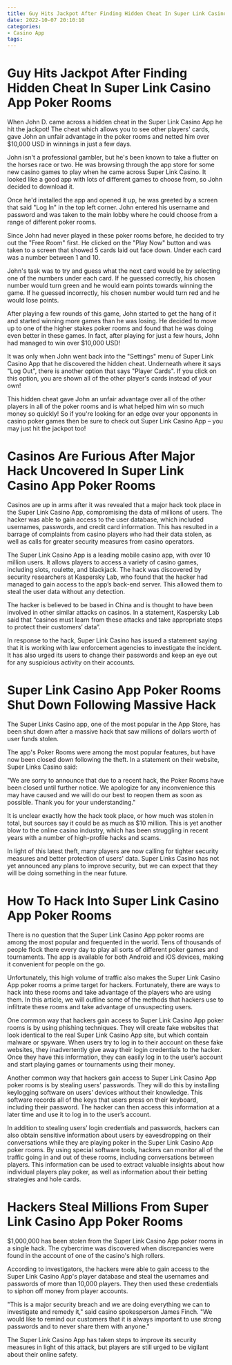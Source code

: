 ```yaml
---
title: Guy Hits Jackpot After Finding Hidden Cheat In Super Link Casino App Poker Rooms
date: 2022-10-07 20:10:10
categories:
- Casino App
tags:
---
```



#  Guy Hits Jackpot After Finding Hidden Cheat In Super Link Casino App Poker Rooms

When John D. came across a hidden cheat in the Super Link Casino App he hit the jackpot! The cheat which allows you to see other players' cards, gave John an unfair advantage in the poker rooms and netted him over $10,000 USD in winnings in just a few days.

John isn't a professional gambler, but he's been known to take a flutter on the horses race or two. He was browsing through the app store for some new casino games to play when he came across Super Link Casino. It looked like a good app with lots of different games to choose from, so John decided to download it.

Once he'd installed the app and opened it up, he was greeted by a screen that said "Log In" in the top left corner. John entered his username and password and was taken to the main lobby where he could choose from a range of different poker rooms.

Since John had never played in these poker rooms before, he decided to try out the "Free Room" first. He clicked on the "Play Now" button and was taken to a screen that showed 5 cards laid out face down. Under each card was a number between 1 and 10.

John's task was to try and guess what the next card would be by selecting one of the numbers under each card. If he guessed correctly, his chosen number would turn green and he would earn points towards winning the game. If he guessed incorrectly, his chosen number would turn red and he would lose points.

After playing a few rounds of this game, John started to get the hang of it and started winning more games than he was losing. He decided to move up to one of the higher stakes poker rooms and found that he was doing even better in these games. In fact, after playing for just a few hours, John had managed to win over $10,000 USD!

It was only when John went back into the "Settings" menu of Super Link Casino App that he discovered the hidden cheat. Underneath where it says "Log Out", there is another option that says "Player Cards". If you click on this option, you are shown all of the other player's cards instead of your own!

This hidden cheat gave John an unfair advantage over all of the other players in all of the poker rooms and is what helped him win so much money so quickly! So if you're looking for an edge over your opponents in casino poker games then be sure to check out Super Link Casino App – you may just hit the jackpot too!

#  Casinos Are Furious After Major Hack Uncovered In Super Link Casino App Poker Rooms

Casinos are up in arms after it was revealed that a major hack took place in the Super Link Casino App, compromising the data of millions of users. The hacker was able to gain access to the user database, which included usernames, passwords, and credit card information. This has resulted in a barrage of complaints from casino players who had their data stolen, as well as calls for greater security measures from casino operators.

The Super Link Casino App is a leading mobile casino app, with over 10 million users. It allows players to access a variety of casino games, including slots, roulette, and blackjack. The hack was discovered by security researchers at Kaspersky Lab, who found that the hacker had managed to gain access to the app’s back-end server. This allowed them to steal the user data without any detection.

The hacker is believed to be based in China and is thought to have been involved in other similar attacks on casinos. In a statement, Kaspersky Lab said that “casinos must learn from these attacks and take appropriate steps to protect their customers’ data”.

In response to the hack, Super Link Casino has issued a statement saying that it is working with law enforcement agencies to investigate the incident. It has also urged its users to change their passwords and keep an eye out for any suspicious activity on their accounts.

#  Super Link Casino App Poker Rooms Shut Down Following Massive Hack

The Super Links Casino app, one of the most popular in the App Store, has been shut down after a massive hack that saw millions of dollars worth of user funds stolen.

The app's Poker Rooms were among the most popular features, but have now been closed down following the theft. In a statement on their website, Super Links Casino said:

"We are sorry to announce that due to a recent hack, the Poker Rooms have been closed until further notice. We apologize for any inconvenience this may have caused and we will do our best to reopen them as soon as possible. Thank you for your understanding."

It is unclear exactly how the hack took place, or how much was stolen in total, but sources say it could be as much as $10 million. This is yet another blow to the online casino industry, which has been struggling in recent years with a number of high-profile hacks and scams.

In light of this latest theft, many players are now calling for tighter security measures and better protection of users' data. Super Links Casino has not yet announced any plans to improve security, but we can expect that they will be doing something in the near future.

#  How To Hack Into Super Link Casino App Poker Rooms

There is no question that the Super Link Casino App poker rooms are among the most popular and frequented in the world. Tens of thousands of people flock there every day to play all sorts of different poker games and tournaments. The app is available for both Android and iOS devices, making it convenient for people on the go.

Unfortunately, this high volume of traffic also makes the Super Link Casino App poker rooms a prime target for hackers. Fortunately, there are ways to hack into these rooms and take advantage of the players who are using them. In this article, we will outline some of the methods that hackers use to infiltrate these rooms and take advantage of unsuspecting users.

One common way that hackers gain access to Super Link Casino App poker rooms is by using phishing techniques. They will create fake websites that look identical to the real Super Link Casino App site, but which contain malware or spyware. When users try to log in to their account on these fake websites, they inadvertently give away their login credentials to the hacker. Once they have this information, they can easily log in to the user’s account and start playing games or tournaments using their money.

Another common way that hackers gain access to Super Link Casino App poker rooms is by stealing users’ passwords. They will do this by installing keylogging software on users’ devices without their knowledge. This software records all of the keys that users press on their keyboard, including their password. The hacker can then access this information at a later time and use it to log in to the user’s account.

In addition to stealing users’ login credentials and passwords, hackers can also obtain sensitive information about users by eavesdropping on their conversations while they are playing poker in the Super Link Casino App poker rooms. By using special software tools, hackers can monitor all of the traffic going in and out of these rooms, including conversations between players. This information can be used to extract valuable insights about how individual players play poker, as well as information about their betting strategies and hole cards.

#  Hackers Steal Millions From Super Link Casino App Poker Rooms

$1,000,000 has been stolen from the Super Link Casino App poker rooms in a single hack. The cybercrime was discovered when discrepancies were found in the account of one of the casino's high rollers.

According to investigators, the hackers were able to gain access to the Super Link Casino App's player database and steal the usernames and passwords of more than 10,000 players. They then used these credentials to siphon off money from player accounts.

"This is a major security breach and we are doing everything we can to investigate and remedy it," said casino spokesperson James Finch. "We would like to remind our customers that it is always important to use strong passwords and to never share them with anyone."

The Super Link Casino App has taken steps to improve its security measures in light of this attack, but players are still urged to be vigilant about their online safety.